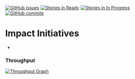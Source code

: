 [![GitHub issues](https://img.shields.io/github/issues/joanaz/impact-initiatives.svg?style=plastic)](https://github.com/joanaz/impact-initiatives/issues)
[![Stories in Ready](https://badge.waffle.io/joanaz/facepage.svg?label=ready&title=Ready)](https://waffle.io/joanaz/impact-initiatives)
[![Stories in In Progress](https://badge.waffle.io/joanaz/facepage.svg?label=In%20Progress&title=In%20Progress)](https://waffle.io/joanaz/impact-initiatives) 
[![GitHub commits](https://img.shields.io/github/commits-since/joanaz/impact-initiatives/0.0.1.svg?style=plastic)](https://github.com/joanaz/impact-initiatives/commits/master)

# Impact Initiatives

-
### Throughput
[![Throughput Graph](https://graphs.waffle.io/joanaz/impact-initiatives/throughput.svg)](https://waffle.io/joanaz/impact-initiatives/metrics)


